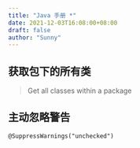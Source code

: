 ```yaml
---
title: "Java 手册 *"
date: 2021-12-03T16:08:00+08:00
draft: false
author: "Sunny"
---
```


## 获取包下的所有类

> Get all classes within a package

## 主动忽略警告

```
@SuppressWarnings("unchecked")
```

